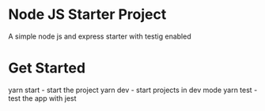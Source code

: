 # Node JS Starter Project
A simple node js and express starter with testig enabled

# Get Started

yarn start - start the project
yarn dev - start projects in dev mode
yarn test - test the app with jest
